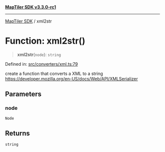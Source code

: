 [**MapTiler SDK v3.3.0-rc1**](../README.md)

***

[MapTiler SDK](../README.md) / xml2str

# Function: xml2str()

> **xml2str**(`node`): `string`

Defined in: [src/converters/xml.ts:79](https://github.com/maptiler/maptiler-sdk-js/blob/d9cb958ebf063ecde2f6f583eb172e5a83460e6a/src/converters/xml.ts#L79)

create a function that converts a XML to a string
https://developer.mozilla.org/en-US/docs/Web/API/XMLSerializer

## Parameters

### node

`Node`

## Returns

`string`
